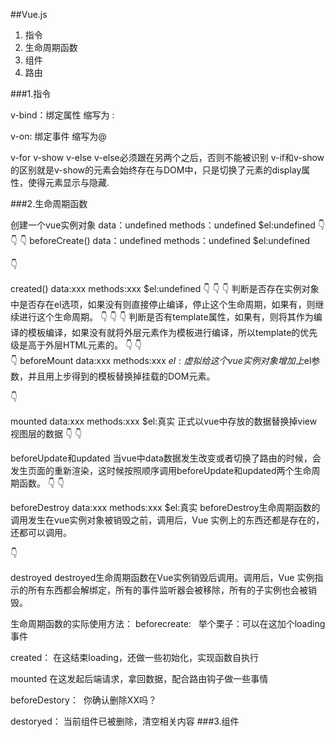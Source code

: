 ##Vue.js
1. 指令
2. 生命周期函数
3. 组件
4. 路由

###1.指令

v-bind：绑定属性 缩写为 :

v-on: 绑定事件 缩写为@

v-for v-show v-else
    v-else必须跟在另两个之后，否则不能被识别
    v-if和v-show的区别就是v-show的元素会始终存在与DOM中，只是切换了元素的display属性，使得元素显示与隐藏.


###2.生命周期函数

创建一个vue实例对象     data：undefined methods：undefined $el:undefined
👇 
👇
👇 
beforeCreate()          data：undefined methods：undefined $el:undefined

👇

created()               data:xxx methods:xxx $el:undefined
👇 
👇
👇 
判断是否存在实例对象中是否存在el选项，如果没有则直接停止编译，停止这个生命周期，如果有，则继续进行这个生命周期。
👇 
👇
👇 
判断是否有template属性，如果有，则将其作为编译的模板编译，如果没有就将外层元素作为模板进行编译，所以template的优先级是高于外层HTML元素的。
👇 
👇   
👇 
beforeMount             data:xxx methods:xxx $el:虚拟
给这个vue实例对象增加上$el参数，并且用上步得到的模板替换掉挂载的DOM元素。

👇 

mounted                 data:xxx methods:xxx $el:真实
正式以vue中存放的数据替换掉view视图层的数据
👇 
👇

beforeUpdate和updated
当vue中data数据发生改变或者切换了路由的时候，会发生页面的重新渲染，这时候按照顺序调用beforeUpdate和updated两个生命周期函数。
👇 
👇 

beforeDestroy           data:xxx methods:xxx $el:真实
beforeDestroy生命周期函数的调用发生在vue实例对象被销毁之前，调用后，Vue 实例上的东西还都是存在的，还都可以调用。

👇 

destroyed
destroyed生命周期函数在Vue实例销毁后调用。调用后，Vue 实例指示的所有东西都会解绑定，所有的事件监听器会被移除，所有的子实例也会被销毁。

生命周期函数的实际使用方法：
beforecreate:    举个栗子：可以在这加个loading事件 

created：         在这结束loading，还做一些初始化，实现函数自执行  

mounted           在这发起后端请求，拿回数据，配合路由钩子做一些事情

beforeDestory：  你确认删除XX吗？ 

destoryed：       当前组件已被删除，清空相关内容
###3.组件
